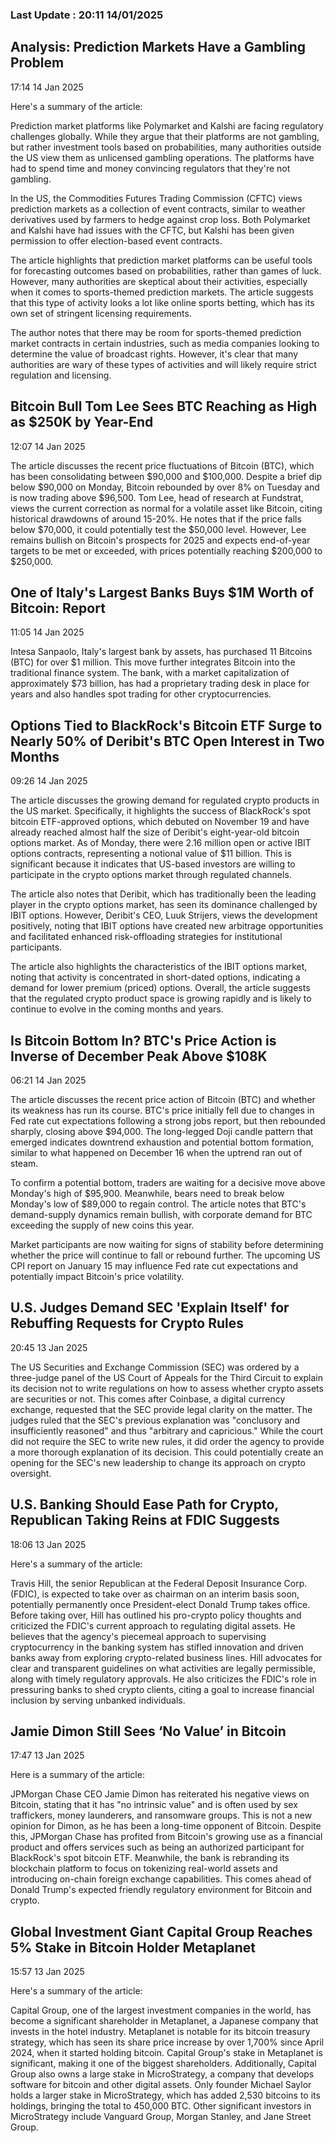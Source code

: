 
### Last Update : 20:11 14/01/2025

Analysis: Prediction Markets Have a Gambling Problem
----------------------------------------------------

17:14 14 Jan 2025

Here's a summary of the article:

Prediction market platforms like Polymarket and Kalshi are facing regulatory challenges globally. While they argue that their platforms are not gambling, but rather investment tools based on probabilities, many authorities outside the US view them as unlicensed gambling operations. The platforms have had to spend time and money convincing regulators that they're not gambling.

In the US, the Commodities Futures Trading Commission (CFTC) views prediction markets as a collection of event contracts, similar to weather derivatives used by farmers to hedge against crop loss. Both Polymarket and Kalshi have had issues with the CFTC, but Kalshi has been given permission to offer election-based event contracts.

The article highlights that prediction market platforms can be useful tools for forecasting outcomes based on probabilities, rather than games of luck. However, many authorities are skeptical about their activities, especially when it comes to sports-themed prediction markets. The article suggests that this type of activity looks a lot like online sports betting, which has its own set of stringent licensing requirements.

The author notes that there may be room for sports-themed prediction market contracts in certain industries, such as media companies looking to determine the value of broadcast rights. However, it's clear that many authorities are wary of these types of activities and will likely require strict regulation and licensing.

Bitcoin Bull Tom Lee Sees BTC Reaching as High as $250K by Year-End
-------------------------------------------------------------------

12:07 14 Jan 2025

The article discusses the recent price fluctuations of Bitcoin (BTC), which has been consolidating between $90,000 and $100,000. Despite a brief dip below $90,000 on Monday, Bitcoin rebounded by over 8% on Tuesday and is now trading above $96,500. Tom Lee, head of research at Fundstrat, views the current correction as normal for a volatile asset like Bitcoin, citing historical drawdowns of around 15-20%. He notes that if the price falls below $70,000, it could potentially test the $50,000 level. However, Lee remains bullish on Bitcoin's prospects for 2025 and expects end-of-year targets to be met or exceeded, with prices potentially reaching $200,000 to $250,000.

One of Italy's Largest Banks Buys $1M Worth of Bitcoin: Report
--------------------------------------------------------------

11:05 14 Jan 2025

Intesa Sanpaolo, Italy's largest bank by assets, has purchased 11 Bitcoins (BTC) for over $1 million. This move further integrates Bitcoin into the traditional finance system. The bank, with a market capitalization of approximately $73 billion, has had a proprietary trading desk in place for years and also handles spot trading for other cryptocurrencies.

Options Tied to BlackRock's Bitcoin ETF Surge to Nearly 50% of Deribit's BTC Open Interest in Two Months
--------------------------------------------------------------------------------------------------------

09:26 14 Jan 2025

The article discusses the growing demand for regulated crypto products in the US market. Specifically, it highlights the success of BlackRock's spot bitcoin ETF-approved options, which debuted on November 19 and have already reached almost half the size of Deribit's eight-year-old bitcoin options market. As of Monday, there were 2.16 million open or active IBIT options contracts, representing a notional value of $11 billion. This is significant because it indicates that US-based investors are willing to participate in the crypto options market through regulated channels.

The article also notes that Deribit, which has traditionally been the leading player in the crypto options market, has seen its dominance challenged by IBIT options. However, Deribit's CEO, Luuk Strijers, views the development positively, noting that IBIT options have created new arbitrage opportunities and facilitated enhanced risk-offloading strategies for institutional participants.

The article also highlights the characteristics of the IBIT options market, noting that activity is concentrated in short-dated options, indicating a demand for lower premium (priced) options. Overall, the article suggests that the regulated crypto product space is growing rapidly and is likely to continue to evolve in the coming months and years.

Is Bitcoin Bottom In? BTC's Price Action is Inverse of December Peak Above $108K
--------------------------------------------------------------------------------

06:21 14 Jan 2025

The article discusses the recent price action of Bitcoin (BTC) and whether its weakness has run its course. BTC's price initially fell due to changes in Fed rate cut expectations following a strong jobs report, but then rebounded sharply, closing above $94,000. The long-legged Doji candle pattern that emerged indicates downtrend exhaustion and potential bottom formation, similar to what happened on December 16 when the uptrend ran out of steam.

To confirm a potential bottom, traders are waiting for a decisive move above Monday's high of $95,900. Meanwhile, bears need to break below Monday's low of $89,000 to regain control. The article notes that BTC's demand-supply dynamics remain bullish, with corporate demand for BTC exceeding the supply of new coins this year.

Market participants are now waiting for signs of stability before determining whether the price will continue to fall or rebound further. The upcoming US CPI report on January 15 may influence Fed rate cut expectations and potentially impact Bitcoin's price volatility.

U.S. Judges Demand SEC 'Explain Itself' for Rebuffing Requests for Crypto Rules
-------------------------------------------------------------------------------

20:45 13 Jan 2025

The US Securities and Exchange Commission (SEC) was ordered by a three-judge panel of the US Court of Appeals for the Third Circuit to explain its decision not to write regulations on how to assess whether crypto assets are securities or not. This comes after Coinbase, a digital currency exchange, requested that the SEC provide legal clarity on the matter. The judges ruled that the SEC's previous explanation was "conclusory and insufficiently reasoned" and thus "arbitrary and capricious." While the court did not require the SEC to write new rules, it did order the agency to provide a more thorough explanation of its decision. This could potentially create an opening for the SEC's new leadership to change its approach on crypto oversight.

U.S. Banking Should Ease Path for Crypto, Republican Taking Reins at FDIC Suggests
----------------------------------------------------------------------------------

18:06 13 Jan 2025

Here's a summary of the article:

Travis Hill, the senior Republican at the Federal Deposit Insurance Corp. (FDIC), is expected to take over as chairman on an interim basis soon, potentially permanently once President-elect Donald Trump takes office. Before taking over, Hill has outlined his pro-crypto policy thoughts and criticized the FDIC's current approach to regulating digital assets. He believes that the agency's piecemeal approach to supervising cryptocurrency in the banking system has stifled innovation and driven banks away from exploring crypto-related business lines. Hill advocates for clear and transparent guidelines on what activities are legally permissible, along with timely regulatory approvals. He also criticizes the FDIC's role in pressuring banks to shed crypto clients, citing a goal to increase financial inclusion by serving unbanked individuals.

Jamie Dimon Still Sees ‘No Value’ in Bitcoin
--------------------------------------------

17:47 13 Jan 2025

Here is a summary of the article:

JPMorgan Chase CEO Jamie Dimon has reiterated his negative views on Bitcoin, stating that it has "no intrinsic value" and is often used by sex traffickers, money launderers, and ransomware groups. This is not a new opinion for Dimon, as he has been a long-time opponent of Bitcoin. Despite this, JPMorgan Chase has profited from Bitcoin's growing use as a financial product and offers services such as being an authorized participant for BlackRock's spot bitcoin ETF. Meanwhile, the bank is rebranding its blockchain platform to focus on tokenizing real-world assets and introducing on-chain foreign exchange capabilities. This comes ahead of Donald Trump's expected friendly regulatory environment for Bitcoin and crypto.

Global Investment Giant Capital Group Reaches 5% Stake in Bitcoin Holder Metaplanet
-----------------------------------------------------------------------------------

15:57 13 Jan 2025

Here's a summary of the article:

Capital Group, one of the largest investment companies in the world, has become a significant shareholder in Metaplanet, a Japanese company that invests in the hotel industry. Metaplanet is notable for its bitcoin treasury strategy, which has seen its share price increase by over 1,700% since April 2024, when it started holding bitcoin. Capital Group's stake in Metaplanet is significant, making it one of the biggest shareholders. Additionally, Capital Group also owns a large stake in MicroStrategy, a company that develops software for bitcoin and other digital assets. Only founder Michael Saylor holds a larger stake in MicroStrategy, which has added 2,530 bitcoins to its holdings, bringing the total to 450,000 BTC. Other significant investors in MicroStrategy include Vanguard Group, Morgan Stanley, and Jane Street Group.

